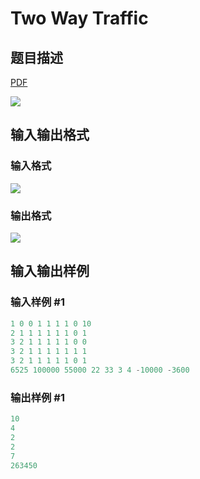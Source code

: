 # Two Way Traffic

## 题目描述

[problemUrl]: https://uva.onlinejudge.org/index.php?option=com_onlinejudge&Itemid=8&category=9&page=show_problem&problem=738

[PDF](https://uva.onlinejudge.org/external/7/p797.pdf)

![](https://cdn.luogu.com.cn/upload/vjudge_pic/UVA797/410b522050ea75b7f0b4b1c737d062c44866ad42.png)

## 输入输出格式

### 输入格式

![](https://cdn.luogu.com.cn/upload/vjudge_pic/UVA797/7ccc7b1f63e5db145c103c5f67e595c4268fa274.png)

### 输出格式

![](https://cdn.luogu.com.cn/upload/vjudge_pic/UVA797/34bbd7a679148fa013846af9f88a96d21cf16b1d.png)

## 输入输出样例

### 输入样例 #1

```cpp
1 0 0 1 1 1 1 0 10
2 1 1 1 1 1 1 0 1
3 2 1 1 1 1 1 0 0
3 2 1 1 1 1 1 1 1
3 2 1 1 1 1 1 0 1
6525 100000 55000 22 33 3 4 -10000 -3600
```


### 输出样例 #1

```cpp
10
4
2
2
7
263450
```


